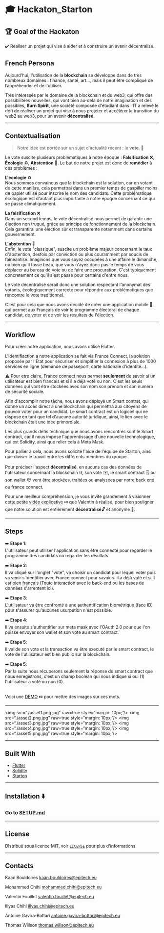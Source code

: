 # :mortar_board: Hackaton_Starton
## :trophy: Goal of the Hackaton
:heavy_check_mark: Realiser un projet qui vise à aider et à construire un avenir décentralisé.

## French Persona

Aujourd'hui, l'utilisation de la __blockchain__ se développe dans de très nombreux domaines : finance, santé, art..., mais il peut être compliqué de l’appréhender et de l'utiliser.

Très intéressés par le domaine de la blockchain et du web3, qui offre des possibilitées nouvelles, qui vont bien au-delà de notre imagination et des possibles, __Burn Spirit__, une société composée d'étudiant dans l'IT a relevé le défi de réaliser un projet qui vise à nous projeter et accélérer la transition du web2 au web3, pour un avenir __décentralisé__.

--------------------------------------------------------------------------------------------------------------------------------------------------

## Contextualisation

>Notre idée est portée sur un sujet d'actualité récent : le __vote__. :envelope_with_arrow:

Le vote suscite plusieurs problématiques à notre époque : __Falsification__ :x:, __Écologie__ :recycle:, __Abstention__ :put_litter_in_its_place:. Le but de notre projet est donc de __remédier__ à ces problèmes :

__L'écologie__ :recycle:<br />
Nous sommes convaincus que la blockchain est la solution, car en votant de cette manière, cela permettrai dans un premier temps de gaspiller moins de papier utilisé pour inscrire le nom des candidats. Cette problématique écologique est d'autant plus importante à notre époque concernant ce qui se passe climatiquement.

__La falsification__ :x:<br />
Dans un second temps, le vote décentralisé nous permet de garantir une élection non truqué, grâce au principe de fonctionnement de la blockchain. Cela garantirai une élection sûr et transparente notamment dans certains gouvernement.

__L'abstention__ :put_litter_in_its_place:<br />
Enfin, le vote "classique", suscite un problème majeur concernant le taux d'abstention, desfois par conviction ou plus couramment par soucis de fainéantise. Imaginons que vous soyez occupées à une affaire le dimanche, ou bien qu'il fasse beau, que vous n'ayez donc pas le temps de vous déplacer au bureau de vote ou de faire une procuration. C'est typiquement concretement ce qu'il s'est passé pour certains d'entre nous.

Le vote décentralisé serait donc une solution respectant l'anonymat des votants, écologiquement correcte pour répondre aux problématiques que rencontre le vote traditionnel.

C'est pour cela que nous avons décidé de créer une application mobile :iphone:, qui permet aux Français de voir le programme électoral de chaque candidat, de voter et de voir les résultats de l'élection.

--------------------------------------------------------------------------------------------------------------------------------------------------

## Workflow

Pour créer notre application, nous avons utilisé Flutter.

L'identifiaction a notre application se fait via France Connect, la solution proposée par l'État pour sécuriser et simplifier la connexion à plus de 1000 services en ligne (demande de passeport, carte nationale d'identité...).

:warning: Pour etre claire, France connect nous permet __seulement__ de savoir si un utilisateur est bien francais et si il a déjà voté ou non. C'est les seuls données qui vont être stockées avec son nom son prénom et son numéro de sécurité sociale.

Afin d'accomplir notre tâche, nous avons déployé un Smart contrat, qui donne un accès direct à une blockchain qui permettra aux citoyens de pouvoir voter pour un candidat. Le smart contract est un logiciel qui ne dispose en tant que tel d'aucune autorité juridique, ainsi, le lien avec le blockchain était une idée primordiale.

Les plus grands défis technique que nous avons rencontrés sont le Smart contract, car il nous impose l'apprentissage d'une nouvelle technologique, qui est Solidity, ainsi que relier cela à Meta Mask.

Pour pallier à cela, nous avons solicité l'aide de l'équipe de Starton, ainsi que diviser le travail entre les différents membres du groupe.
<br />
<br />
Pour préciser l'aspect __décentralisé__, en aucuns cas des données de l'utilsateur concernant la blockchain :chains:, son vote :envelope:, le smart contract :spiral_notepad: ou son wallet :mailbox_closed: vont être stockées, traitées ou analysées par notre back end ou france connect.

Pour une meilleur compréhension, je vous invite grandement à visionner cette petite [vidéo explicative](https://drive.google.com/file/d/1fkmYWmISnj8Vsye0-JDEE5oHbVOu1w8p/view) :play_or_pause_button: que Valentin à réalisé, pour bien souligner que notre solution est entièrement __décentralisé__:unlock: et anonyme :bust_in_silhouette:.

--------------------------------------------------------------------------------------------------------------------------------------------------

## Steps

➡️ __Etape 1__:<br />
L'utilisateur peut utiliser l'application sans être connecté pour regarder le programme des candidats ou regarder les résultats.

➡️ __Etape 2__:<br />
Il va cliqué sur l'onglet "vote", va choisir un candidat pour lequel voter puis va venir s'identifier avec France connect pour savoir si il a déjà voté et si il est bien français (Toute interaction avec le back-end ou les bases de données s'arrentent ici).

➡️ __Etape 3__:<br />
L'utilisateur va être confronté à une authentification biométrique (face ID) pour s'assurer qu'aucunes usurpation n'est possible.

➡️ __Etape 4__:<br />
Il va ensuite s'authentifier sur meta mask avec l'OAuth 2.0 pour que l'on puisse envoyer son wallet et son vote au smart contract.

➡️ __Etape 5__:<br />
Il valide son vote et la transaction va être executé par le smart contract, le vote de l'utilisateur est bien public sur la blockchain.

➡️ __Etape 5__:<br />
Par la suite nous récuperons seulement la réponse du smart contract que nous enregistrons, c'est un champ booléan qui nous indique si oui (1) l'utilisateur a voté ou non (0).


<br />Voici une [DEMO](https://drive.google.com/file/d/17a8oHl-GusAtjVyHCH2KupmGyg_hsRli/view) :play_or_pause_button: pour mettre des images sur ces mots.


--------------------------------------------------------------------------------------------------------------------------------------------------

<img src=“./asset1.png.jpg” raw=true style=“margin: 10px;”/>
<img src=“./asset2.png.jpg” raw=true style=“margin: 10px;”/>
<img src=“./asset3.png.jpg” raw=true style=“margin: 10px;”/>
<img src=“./asset4.png.jpg” raw=true style=“margin: 10px;”/>
<img src=“./asset5.png.jpg” raw=true style=“margin: 10px;”/>

--------------------------------------------------------------------------------------------------------------------------------------------------

## Built With

* [Flutter](https://docs.flutter.dev/)
* [Solidity](https://docs.soliditylang.org/en/v0.8.13/)
* [Starton](https://www.starton.io/)

--------------------------------------------------------------------------------------------------------------------------------------------------

## Installation :arrow_down:
### Go to [SETUP.md](https://github.com/Nokimalos/HackatonStarton/blob/main/SETUP.md)

--------------------------------------------------------------------------------------------------------------------------------------------------

## License

Distribué sous licence MIT, voir [``` LICENSE ```](https://github.com/Nokimalos/HackatonStarton/blob/main/LICENSE) pour plus d'informations.

--------------------------------------------------------------------------------------------------------------------------------------------------

## Contacts

Kaan Bouldoires kaan.bouldoires@epitech.eu

Mohammed Chihi mohammed.chihi@epitech.eu

Valentin Fouillet valentin.fouillet@epitech.eu

Illyas Chihi illyas.chihi@epitech.eu

Antoine Gavira-Bottari antoine.gavira-bottari@epitech.eu

Thomas Willson thomas.willson@epitech.eu
